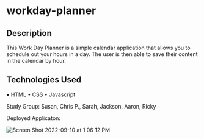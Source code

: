 # workday-planner

## Description
This Work Day Planner is a simple calendar application that allows you to schedule out your hours in a day. The user is then able to save their content in the calendar by hour.

## Technologies Used
• HTML
• CSS 
• Javascript

Study Group:
Susan, Chris P., Sarah, Jackson, Aaron, Ricky

Deployed Applicaton:


![Screen Shot 2022-09-10 at 1 06 12 PM](https://user-images.githubusercontent.com/101524089/189494149-d4e06870-4ac0-4ef7-aef6-f99ff141bf85.png)
